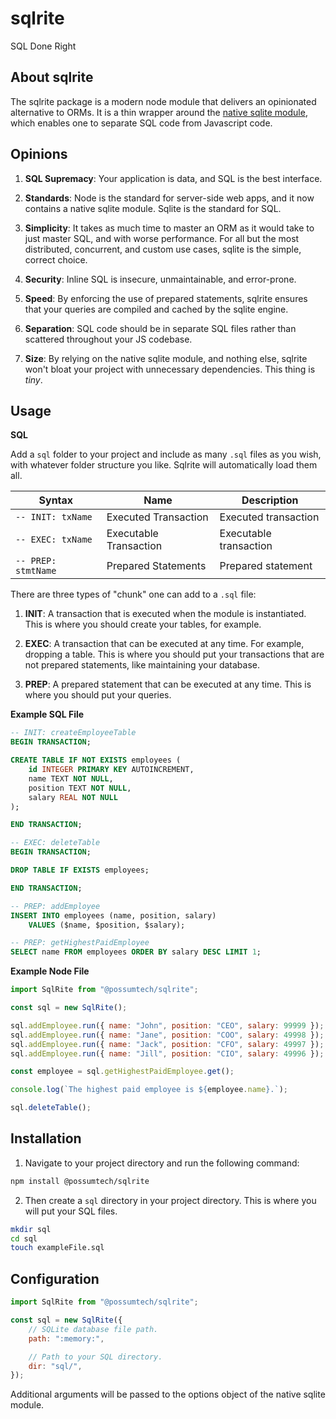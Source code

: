 # sqlrite

SQL Done Right

## About sqlrite

The sqlrite package is a modern node module that delivers an opinionated
alternative to ORMs. It is a thin wrapper around the
[native sqlite module](https://nodejs.org/api/sqlite.html), which
enables one to separate SQL code from Javascript code.

## Opinions

1. **SQL Supremacy**: Your application is data, and SQL is the best interface.

2. **Standards**: Node is the standard for server-side web apps, and it now
contains a native sqlite module. Sqlite is the standard for SQL.

3. **Simplicity**: It takes as much time to master an ORM as it would take to
just master SQL, and with worse performance. For all but the most distributed,
concurrent, and custom use cases, sqlite is the simple, correct choice.

4. **Security**: Inline SQL is insecure, unmaintainable, and error-prone.

5. **Speed**: By enforcing the use of prepared statements, sqlrite ensures that
your queries are compiled and cached by the sqlite engine.

6. **Separation**: SQL code should be in separate SQL files rather than
scattered throughout your JS codebase.

7. **Size**: By relying on the native sqlite module, and nothing else, sqlrite
won't bloat your project with unnecessary dependencies. This thing is *tiny*.

## Usage

**SQL**

Add a `sql` folder to your project and include as many `.sql` files as you
wish, with whatever folder structure you like. Sqlrite will automatically load
them all.

| Syntax              | Name                   | Description            |
|---------------------|------------------------|------------------------|
| `-- INIT: txName`   | Executed Transaction   | Executed transaction   |
| `-- EXEC: txName`   | Executable Transaction | Executable transaction |
| `-- PREP: stmtName` | Prepared Statements    | Prepared statement     |

There are three types of "chunk" one can add to a `.sql` file:

1. **INIT**: A transaction that is executed when the module is instantiated.
This is where you should create your tables, for example.

2. **EXEC**: A transaction that can be executed at any time. For example,
	 dropping a table. This is where you should put your transactions that are
	 not prepared statements, like maintaining your database.

3. **PREP**: A prepared statement that can be executed at any time. This is
where you should put your queries.

**Example SQL File**

```sql
-- INIT: createEmployeeTable
BEGIN TRANSACTION;

CREATE TABLE IF NOT EXISTS employees (
	id INTEGER PRIMARY KEY AUTOINCREMENT,
	name TEXT NOT NULL,
	position TEXT NOT NULL,
	salary REAL NOT NULL
);

END TRANSACTION;

-- EXEC: deleteTable
BEGIN TRANSACTION;

DROP TABLE IF EXISTS employees;

END TRANSACTION;

-- PREP: addEmployee
INSERT INTO employees (name, position, salary)
	VALUES ($name, $position, $salary);

-- PREP: getHighestPaidEmployee
SELECT name FROM employees ORDER BY salary DESC LIMIT 1;
```

**Example Node File**

```js
import SqlRite from "@possumtech/sqlrite";

const sql = new SqlRite();

sql.addEmployee.run({ name: "John", position: "CEO", salary: 99999 });
sql.addEmployee.run({ name: "Jane", position: "COO", salary: 49998 });
sql.addEmployee.run({ name: "Jack", position: "CFO", salary: 49997 });
sql.addEmployee.run({ name: "Jill", position: "CIO", salary: 49996 });

const employee = sql.getHighestPaidEmployee.get();

console.log(`The highest paid employee is ${employee.name}.`);

sql.deleteTable();

```

## Installation

1. Navigate to your project directory and run the following command:

```bash
npm install @possumtech/sqlrite
```

2. Then create a `sql` directory in your project directory. This is where you
will put your SQL files.

```bash
mkdir sql
cd sql
touch exampleFile.sql
```

## Configuration

```js
import SqlRite from "@possumtech/sqlrite";

const sql = new SqlRite({
	// SQLite database file path.
	path: ":memory:",

	// Path to your SQL directory.
	dir: "sql/",
});
```

Additional arguments will be passed to the options object of the native sqlite
module.
